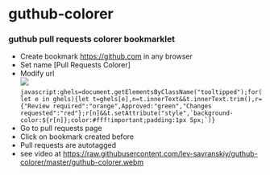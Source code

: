 # guthub-colorer
### guthub pull requests colorer bookmarklet

- Create  bookmark https://github.com in any browser
- Set name [Pull Requests Colorer]
- Modify url  
![](https://raw.githubusercontent.com/lev-savranskiy/guthub-colorer/master/gihub-colorer.PNG)
```javascript:ghels=document.getElementsByClassName("tooltipped");for(let e in ghels){let t=ghels[e],n=t.innerText&&t.innerText.trim(),r={"Review required":"orange",Approved:"green","Changes requested":"red"};r[n]&&t.setAttribute("style",`background-color:${r[n]};color:#fff!important;padding:1px 5px;`)}```
- Go to pull requests page
- Click on bookmark created before
- Pull requests are autotagged
- see video at https://raw.githubusercontent.com/lev-savranskiy/guthub-colorer/master/guthub-colorer.webm







